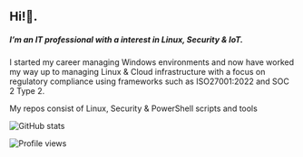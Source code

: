 ## Hi!👋.

##### I’m an IT professional with a interest in Linux, Security & IoT.

I started my career managing Windows environments and now have worked my way up to managing Linux & Cloud infrastructure with a focus on regulatory compliance using frameworks such as ISO27001:2022 and SOC 2 Type 2.

My repos consist of Linux, Security & PowerShell scripts and tools


![GitHub stats](https://github-readme-stats.vercel.app/api?username=codingmayhem&show_icons=true)  

![Profile views](https://gpvc.arturio.dev/codingmayhem)  
